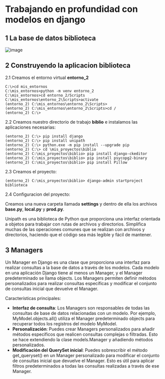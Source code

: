 # Trabajando en profundidad con modelos en django

## 1 La base de datos biblioteca

![image](https://github.com/user-attachments/assets/d0755c92-0251-4af6-95ad-316d49b7aff7)


## 2 Construyendo la aplicacion **biblioteca**

2.1 Creamos el entorno virtual **entorno_2**
```
C:\>cd mis_entornos
C:\mis_entornos>python -m venv entorno_2
C:\mis_entornos>cd entorno_2/Scripts
C:\mis_entornos\entorno_2\Scripts>activate
(entorno_2) C:\mis_entornos\entorno_2\Scripts>
(entorno_2) C:\mis_entornos\entorno_2\Scripts>cd /
(entorno_2) C:\>
```

2.2 Creamos nuestro directorio de trabajo **biblio** e instalamos las aplicaciones necesarias:
```
(entorno_2) C:\> pip install django
(entorno_2) C:\> pip install unipath
(entorno_2) C:\> python.exe -m pip install --upgrade pip
(entorno_2) C:\> cd \mis_proyectos\biblio
(entorno_2) C:\mis_proyectos\biblio> pip install django-ckeditor
(entorno_2) C:\mis_proyectos\biblio> pip install psycopg2-binary
(entorno_2) C:\mis_proyectos\biblio> pip install Pillow
```

2.3 Creamos el proyecto:
```
(entorno_2) C:\mis_proyectos\biblio> django-admin startproject biblioteca
```

2.4 Configuracion del proyecto:

Creamos una nueva carpeta llamada **settings** y dentro de ella los archivos **base.py**, **local.py** y **prod.py**.


Unipath es una biblioteca de Python que proporciona una interfaz orientada a objetos para trabajar con rutas de archivos y directorios. Simplifica muchas de las operaciones comunes que se realizan con archivos y directorios, haciendo que el código sea más legible y fácil de mantener.

## 3 Managers



Un Manager en Django es una clase que proporciona una interfaz para realizar consultas a la base de datos a través de los modelos. Cada modelo en una aplicación Django tiene al menos un Manager, y el Manager predeterminado se llama objects. Los Managers permiten definir métodos personalizados para realizar consultas específicas y modificar el conjunto de consultas inicial que devuelve el Manager.

Características principales:

- **Interfaz de consulta**: Los Managers son responsables de todas las consultas de base de datos relacionadas con un modelo. Por ejemplo, MyModel.objects.all() utiliza el Manager predeterminado objects para recuperar todos los registros del modelo MyModel.
- **Personalización**: Puedes crear Managers personalizados para añadir métodos específicos que realicen consultas complejas o filtradas. Esto se hace extendiendo la clase models.Manager y añadiendo métodos personalizados.
- **Modificación del QuerySet inicial**: Puedes sobrescribir el método get_queryset() en un Manager personalizado para modificar el conjunto de consultas inicial que devuelve el Manager. Esto es útil para aplicar filtros predeterminados a todas las consultas realizadas a través de ese Manager.
